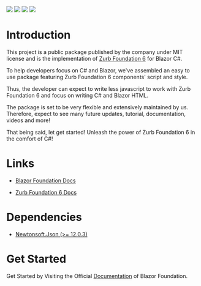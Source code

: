 ![](https://img.shields.io/badge/License-MIT-blueviolet)
![](https://img.shields.io/badge/Foundation-6.6.3-blue)
![](https://img.shields.io/nuget/v/Fl.Blazor.Foundation?label=Latest)
![](https://img.shields.io/nuget/dt/Fl.Blazor.Foundation?label=Downloads)

# Introduction 
This project is a public package published by the company under MIT license and is the implementation of [Zurb Foundation 6](https://get.foundation/index.html) for Blazor C#.

To help developers focus on C# and Blazor, we've assembled an easy to use package featuring Zurb Foundation 6 components' script and style. 

Thus, the developer can expect to write less javascript to work with Zurb Foundation 6 and focus on writing C# and Blazor HTML.

The package is set to be very flexible and extensively maintained by us. Therefore, expect to see many future updates, tutorial, documentation, videos and more!

That being said, let get started! Unleash the power of Zurb Foundation 6 in the comfort of C#!


# Links
* [Blazor Foundation Docs](https://dev.azure.com/FlawlessLoop/blazor_foundation_6/_git/blazor_foundation_6_wiki?path=%2FGetting-Started.md)

* [Zurb Foundation 6 Docs](https://get.foundation/sites/docs/)


# Dependencies
- [Newtonsoft.Json (>= 12.0.3)](https://www.nuget.org/packages/Newtonsoft.Json/)

# Get Started
Get Started by Visiting the Official [Documentation](https://dev.azure.com/FlawlessLoop/blazor_foundation_6/_git/blazor_foundation_6_wiki?path=%2FGetting-Started.md) of Blazor Foundation.
